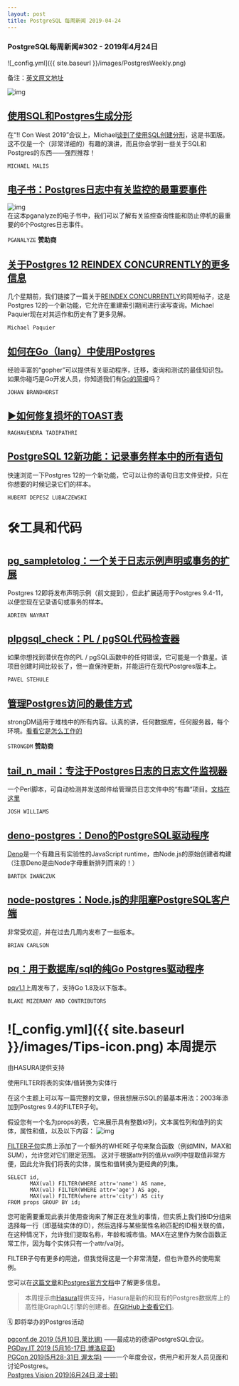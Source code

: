 ```yaml
---
layout: post
title: PostgreSQL 每周新闻 2019-04-24
---
```


### PostgreSQL每周新闻#302 - 2019年4月24日
![_config.yml]({{ site.baseurl }}/images/PostgresWeekly.png)

备注：[英文原文地址](https://postgresweekly.com/issues/302)

![img](https://res.cloudinary.com/cpress/image/upload/w_1280,e_sharpen:60/kkezxirgkdbs56ajblmu.jpg)

## [使用SQL和Postgres生成分形](https://malisper.me/generating-fractals-with-postgres-escape-time-fractals/)

在“!! Con West 2019”会议上，Michael[谈到了使用SQL创建分形](https://www.youtube.com/watch?v=xKoYIvMFnoQ)，这是书面版。这不仅是一个（非常详细的）有趣的演讲，而且你会学到一些关于SQL和Postgres的东西——强烈推荐！

`MICHAEL MALIS`

## [电子书：Postgres日志中有关监控的最重要事件](https://pganalyze.com/ebooks/monitoring-postgres-logs?utm_source=PostgresWeeklyPrimary)
![img](https://copm.s3.amazonaws.com/0da05f27.png)  
在这本pganalyze的电子书中，我们可以了解有关监控查询性能和防止停机的最重要的6个Postgres日志事件。

`PGANALYZE` **赞助商**

## [关于Postgres 12 REINDEX CONCURRENTLY的更多信息](https://paquier.xyz/postgresql-2/postgres-12-reindex-concurrently/)
几个星期前，我们链接了一篇关于[REINDEX CONCURRENTLY](https://www.depesz.com/2019/03/29/waiting-for-postgresql-12-reindex-concurrently/)的简短帖子，这是Postgres 12的一个新功能，它允许在重建索引期间进行读写查询。Michael Paquier现在对其运作和历史有了更多见解。

`Michael Paquier`

## [如何在Go（lang）中使用Postgres](https://jbrandhorst.com/post/postgres/)
经验丰富的“gopher”可以提供有关驱动程序，迁移，查询和测试的最佳知识包。 如果你碰巧是Go开发人员，你知道我们有[Go的简报](https://golangweekly.com/?utm_source=pg&utm_medium=email&utm_campaign=cross_promo&utm_content=302)吗？

`JOHAN BRANDHORST`

## [▶如何修复损坏的TOAST表](https://www.youtube.com/watch?v=4jcC-lYGM0k)

`RAGHAVENDRA TADIPATHRI`

## [PostgreSQL 12新功能：记录事务样本中的所有语句](https://www.depesz.com/2019/04/18/waiting-for-postgresql-12-log-all-statements-from-a-sample-of-transactions/)
快速浏览一下Postgres 12的一个新功能，它可以让你的语句日志文件受控，只在你想要的时候记录它们的样本。

`HUBERT DEPESZ LUBACZEWSKI`

# 🛠工具和代码

## [pg_sampletolog：一个关于日志示例声明或事务的扩展](https://github.com/anayrat/pg_sampletolog)

Postgres 12即将发布声明示例（前文提到），但此扩展适用于Postgres 9.4-11，以便您现在记录语句或事务的样本。

`ADRIEN NAYRAT`

## [plpgsql_check：PL / pgSQL代码检查器](https://github.com/okbob/plpgsql_check)
如果你想找到潜伏在你的PL / pgSQL函数中的任何错误，它可能是一个救星。该项目创建时间比较长了，但一直保持更新，并能运行在现代Postgres版本上。

`PAVEL STEHULE`

## [管理Postgres访问的最佳方式](https://www.strongdm.com/product/?utm_source=&utm_medium=email&utm_campaign=2019-04-24%20-%20%5BUSA%5D%20-%20%5BSchD%5D%20-%20%5BSDM%5D%20-%20%5BENT%5D%20-%20PGW)
strongDM适用于堆栈中的所有内容。认真的讲，任何数据库，任何服务器，每个环境。[看看它是怎么工作的](https://www.strongdm.com/product/?utm_source=&utm_medium=email&utm_campaign=2019-04-24%20-%20%5BUSA%5D%20-%20%5BSchD%5D%20-%20%5BSDM%5D%20-%20%5BENT%5D%20-%20PGW)

`STRONGDM` **赞助商**

## [tail_n_mail：专注于Postgres日志的日志文件监视器](https://github.com/bucardo/tail_n_mail)
一个Perl脚本，可自动检测并发送邮件给管理员日志文件中的“有趣”项目。[文档在这里](https://bucardo.org/tail_n_mail/)

`JOSH WILLIAMS`

## [deno-postgres：Deno的PostgreSQL驱动程序](https://github.com/bartlomieju/deno-postgres)
[Deno](https://github.com/denoland/deno)是一个有趣且有实验性的JavaScript runtime，由Node.js的原始创建者构建（注意Deno是由Node字母重新排列而来的！）

`BARTEK IWAŃCZUK`

## [node-postgres：Node.js的非阻塞PostgreSQL客户端](https://github.com/brianc/node-postgres)
非常受欢迎，并在过去几周内发布了一些版本。

`BRIAN CARLSON`

## [pq：用于数据库/sql的纯Go Postgres驱动程序](https://github.com/lib/pq)
[pqv1.1](https://github.com/lib/pq/releases/tag/v1.1.0)上周发布了，支持Go 1.8及以下版本。

`BLAKE MIZERANY AND CONTRIBUTORS`

# ![_config.yml]({{ site.baseurl }}/images/Tips-icon.png)   本周提示
由HASURA提供支持

使用FILTER将表的实体/值转换为实体行

在这个主题上可以写一篇完整的文章，但我想展示SQL的最基本用法：2003年添加到Postgres 9.4的FILTER子句。

假设您有一个名为props的表，它来展示具有整数id列，文本属性列和值列的实体，属性和值，以及以下内容：
![img](https://res.cloudinary.com/cpress/image/upload/v1556051543/gyrmqkc10uqzt0liqnmi.jpg)  

[FILTER子句](https://modern-sql.com/feature/filter)实质上添加了一个额外的WHERE子句来聚合函数（例如MIN，MAX和SUM），允许您对它们限定范围。
这对于根据attr列的值从val列中提取值非常方便，因此允许我们将表的实体，属性和值转换为更经典的列集。

```
SELECT id,
       MAX(val) FILTER(WHERE attr='name') AS name,
       MAX(val) FILTER(WHERE attr='age') AS age,
       MAX(val) FILTER(where attr='city') AS city
FROM props GROUP BY id;
```

您可能需要重现此表并使用查询来了解正在发生的事情，但实质上我们按ID分组来选择每一行（即基础实体的ID），然后选择与某些属性名称匹配的ID相关联的值，在这种情况下，允许我们提取名称，年龄和城市值。MAX在这里作为聚合函数正常工作，因为每个实体只有一个attr/val对。

FILTER子句有更多的用途，但我觉得这是一个非常清楚，但也许意外的使用案例。

您可以在[这篇文章](https://medium.com/little-programming-joys/the-filter-clause-in-postgres-9-4-3dd327d3c852)和[Postgres官方文档](https://www.postgresql.org/docs/9.5/sql-expressions.html#SYNTAX-AGGREGATES)中了解更多信息。

>本周提示由[Hasura](https://github.com/hasura/graphql-engine)提供支持，Hasura是新的和现有的Postgres数据库上的高性能GraphQL引擎的创建者。[在GitHub上查看它们](https://github.com/hasura/graphql-engine)。

🗓  即将举办的Postgres活动  

 [pgconf.de 2019 (5月10日,莱比锡)](https://2019.pgconf.de/) ——最成功的德语PostgreSQL会议。  
 [PGDay.IT 2019 (5月16-17日,博洛尼亚)](https://2019.pgday.it/en/)  
 [PGCon 2019(5月28-31日,渥太华)](https://www.pgcon.org/2019/) ——一个年度会议，供用户和开发人员见面和讨论Postgres。  
 [Postgres Vision 2019(6月24日,波士顿)](https://postgresvision.com/)  
 


